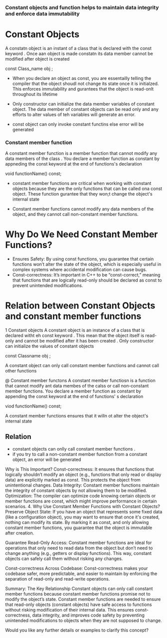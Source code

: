 ### Constant objects and function helps to maintain data integrity and enforce data immutability

# Constant Objects

A constatn object is an instant of a class that is declared with the const keyword .
Once aan object is made constatn its data member cannot be modified after object is created

const Class_name obj ;

- When you declare an object as const, you are essentailly telling the compiler that the object shoudl not change its state once it is initialzed. This enforces immutability and gurantees that the object is read-onlt throughout its lifetime

- Only constructor can initialize the data member variables of constant object.
  The data member of constant objects can be read only and any efforts to alter
  values of teh variables will generate an error.

- const object can only invoke constant functins else error will be generated

### Constant member function

A constant member function is a member function that cannot modify any data members of the class . You declare a member function as constant by appneding the const keyword at the end of functions's declaration

void functionName() const;

- constant member functions are critical when working with constant objects because they are the only functions that can be called ona const object. These function gurantee that they won;t change the object's internal state

- Constant member functions cannot modify any data members of the object, and they cannot call non-constant member functions.

# Why Do We Need Constant Member Functions?

- Ensures Safety: By using const functions, you guarantee that certain functions won’t alter the state of the object, which is especially useful in complex systems where accidental modification can cause bugs.
- Const-correctness: It’s important in C++ to be “const-correct,” meaning that functions that are logically read-only should be declared as const to prevent unintended modifications.

# Relation between Constant Objects and constant member functions

1 Constant objects
A constant object is an instance of a class that is declared witht eh const keyword . This mean that the object itself is read-only and cannot be modified after it has been created . Only constructor can initialize the values of constant objects

const Classname obj ;

A constant object can only call constant member functions and cannot call other functions

@ Constant member functons
A constant member functiosn is a function that cannot modify ant data membes of the calss or call non-constant member functions. You declare a member function as constant by appending the const keyword at the end of functions' s declaration

viod functionName() const;

A constant member functions ensures that it willn ot alter the object's internal state

## Relation

- constant objects can onlly call constant member functions .
- if you try to call a non-constant member function from a constant object, an error will be generated

Why is This Important?
Const-correctness: It ensures that functions that logically shouldn’t modify an object (e.g., functions that only read or display data) are explicitly marked as const. This protects the object from unintentional changes.
Data Integrity: Constant member functions maintain the integrity of constant objects by not allowing them to be modified.
Optimization: The compiler can optimize code knowing certain objects or member functions are const, which might improve performance in certain scenarios. 4. Why Use Constant Member Functions with Constant Objects?
Preserve Object State: If you have an object that represents some fixed data (like a configuration object), you may want to ensure that once it's created, nothing can modify its state. By marking it as const, and only allowing constant member functions, you guarantee that the object is immutable after creation.

Guarantee Read-Only Access: Constant member functions are ideal for operations that only need to read data from the object but don’t need to change anything (e.g., getters or display functions). This way, constant objects can safely call them without risking any changes.

Const-correctness Across Codebase: Const-correctness makes your codebase safer, more predictable, and easier to maintain by enforcing the separation of read-only and read-write operations.

Summary: The Key Relationship
Constant objects can only call constant member functions because constant member functions promise not to modify the object’s state.
Constant member functions are needed to ensure that read-only objects (constant objects) have safe access to functions without risking modification of their internal data.
This ensures const-correctness, data integrity, and improves code safety by preventing unintended modifications to objects when they are not supposed to change.

Would you like any further details or examples to clarify this concept?
